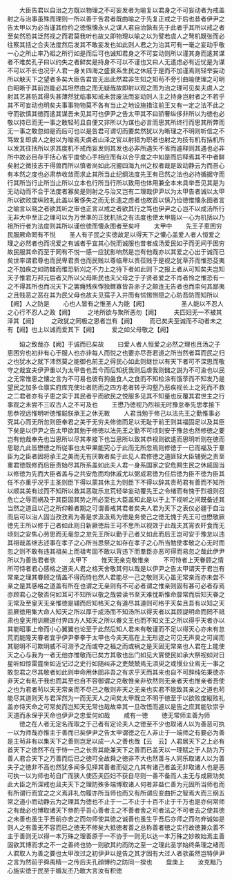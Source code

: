 <!-- { "loadSidebar": true } -->
　　大臣告君以自治之方既以物理之不可妄发者为喻复以君身之不可妄动者为戒盖射之与治事虽殊而理则一所以善于吿君者既曲喻之于先复正戒之于后也昔者伊尹之告太甲以为必当谨其俭约之徳惟懐永乆之谋人君自治孰有先于此者乎其所以戒之者至矣然恐其泛然视之而君莫我听也故又即物理以喻之以为譬若虞人之弩机既张而必往察其括之合夫法度然后发其不敢妄发也如此则人君之为治其可有一毫之妄动乎敬一心之所止率乃祖之所行如是而后可也诚知君身之不可妄动则所以谨其身而逺其谋者不难矣孔子曰以约失之者鲜矣是持身不可以不谨也又曰人无逺虑必有近忧是为谋不可以不长也况乎人君一身关四海之盛衰系生民之休戚于是而不加谨焉则轻举妄动所以觖天下之望者多矣大臣告君宜无出此然君非生知之知茍不旁引曲喻使理之可明白昭晰于其前岂能必其坦然由之而无疑哉故即射以观之而为治之理可见矣夫虞人之射其艺甚防其得失甚薄然犹临事知戒未尝废法而妄动则人主之持身岂射者之不若乎其不可妄动也明矣夫事事物物莫不各有当止之地设施措注前王又有一定之法不此之守而欲慎其徳而逺其谋吾未见其可也伊尹之告太甲其不曰骄奢纵侈非所以为徳也必敬以持已而无一事之敢轻茍且自便又非所以为谋也必言而思其所终行而思其所弊而无一事之敢忽如是而后可也以是告君可谓切而要矣然犹以为晰理之不明则听信之不笃故复即虞人之射以为喻焉夫虞者山泽之官以射猎为职者也射之为技有机有括机所以发其往括所以求其度机不戒而妄发则其发也必非所遇矢不省而遽释则其遇也必非所中故必目存乎括心省乎度使心手相应而有以合乎度之中如是而后释焉其不中者鲜矣射之微技志于得兽而所以慎者尚如此况握四海九州之权者哉是故动静云为而吾心有本然之度也必肃恭收敛而求止其所当止纪纲法度先王有已然之法也必持循据守而行其所当行止所当止所以立本也行所当行所以致用也体用兼全本末具举吾见其是为无动动而不合于法度者寡矣是则射之与治又岂有二理哉伊尹以为太甲告者诚以太甲所以欲败度纵败礼此盖以奢侈失之而无长逺之虑者也故首以慎乃俭徳惟懐永图者言之喻言以晓之者欲其听之审也正言以戒之者欲其行之笃也伊尹之心岂不以成汤所行无非大中至正之理可以为万世凖的正犹机括之有法度也使太甲能以一心为机括以乃祖所行者为法度则其所以谨俭徳而懐永图者至矣吁
　　太甲中
　　先王子恵困穷民服厥命罔有不悦
　　圣人有子民之实徳故足以得天下之懽心盖爱人者人恒爱之理之必然者也而况爱之有诚者乎宜其心悦而诚服也昔者成汤爱民如子而无间于困穷故民服其命而至于罔有不悦一感一应犹影响然是岂有他哉亦以其爱之心出于诚而已矣世率谓君尊也而民卑君贵也而民贱以尊临卑以贵莅贱于是视之犹草芥而惟恐芟夷之不加疾之如防雠而惟恐斩刈之不力上之待下者如此则下之报上者从可知矣夫岂知天子惟君万邦元后者又所以父母斯民也夫父母之于子贤者爱之不肖者怜之惟恐有一之不得其所也而况天下之罢癃残疾惸独鳏寡皆吾赤子之颠连无告者也而柰何其鄙夷之且贱恶之恶在其为民父母也故夫见孺子入井而有怵惕恻隠之心防吾防而知所以【阙】人之防是
　　心也人皆有之惟圣人为能【阙】　　　　　　圣人能以不忍人之心行不忍人之政【阙】
　　之地所欲与聚所恶勿【阙】
　　夫匹妇无一不被其泽其【阙】
　　之政犹之罔极之恩者岂有【阙】
　　而已矣夫至诚而不动者未之有【阙】也上以诚而爱其下【阙】
　　爱之如父母敬之【阙】


　　廹之致哉亦【阙】于诚而已矣故
　　曰爱人者人恒爱之必然之理也且汤之子恵困穷也初非有心于服人也亦非每人而悦之也要亦尽吾君道之所当然者耳而民之归之也犹水之就下沛然莫之能御也前王之得民心如此则继世以有天下者可不深思而敬守之哉宜夫伊尹重以为太甲告也吾今而后知抚我则后虐我则雠之説为不可渝也以民之无常惟恵之懐之言为不可易也彼有狗彘食人之食而不知检涂有饿莩而不知发乃是望民之加多仓廪实府库充使壮者防而之四方老者转乎沟壑乃恶疾视长上之死而不救之二君者亦有子恵之实于其民者乎而欲民之悦服多见其不知量也反覆其君世主之行事观之未尝不三叹古人之不可及也
　　王懋乃徳视乃烈祖无时豫怠奉先思孝接下思恭视远惟明听徳惟聪朕承王之休无斁
　　人君当勉于修己以法先王之勤惟事必究其心而无所忽则臣奉君之美于无穷夫修徳而足以无耻于前王则其福固足以及其臣下矣是以伊尹之告太甲欲其勉于修徳以法先王之勤不可顷刻安于豫怠也然修徳之要岂有他哉奉先也当思所以尽其孝接下也当思所以致其恭视则欲逺而思明听则在徳而思聪凢此皆懋徳之所従事也太甲果能究心于此而无所忽焉则修徳于一已而福及于羣臣为之臣者固将承王之美而无有厌斁者矣于此见人君修徳之道匪轻大臣辅弼之责至重君徳既修而后臣责始尽其所系盖如此夫人君一身系国家之安危闗生民之休戚固当以修徳为先而大臣者盖与之共安危而均休戚尤以弼成君徳为任后徳为臣不徳为臣其任不亦重乎况乎主圣则臣下得以蒙其休主为则臣下不得以辞其责茍君有善而不知所以顺其美有过而不知所以救其恶耽乐怠荒轻举妄动覆先王之令绪而有愧于烈祖则召危亡之辱而祸及于其臣固其势之所必至也大臣盖知此是以于上下视听之间既备述其当然之道且以己之所仰赖者期之可谓善戒其君者矣夫人君为天下之表仪必疆于自治而后可以治人固当孜孜焉为善是求汲汲焉为徳是务使己之徳无愧于先王可也懋敬厥徳先王所以修于己者如此则日新厥徳后王可不思所以视效于此哉夫其宵衣旰食而无顷刻之安焦心劳思而无毫忽之怠先王所以勤于己者又如此而后王岂可安于豫怠以违其祖哉盖继志述事在孝子之心所当思祭之如存在孝子之心所当勉使孝敬之心无时而忽之则不敢有违其祖矣上而祖考固不敢以背违下而羣臣亦恶可得而易忽之哉此伊尹所以为善告君者欤
　　太甲下
　　惟天无亲克敬惟亲
　　不可恃者上天眷顾之情所可恃者君心感格之道夫人君之格天舍敬其何以哉是以伊尹之告太甲谓天于君岂有常亲之理其眷顾之情盖不得而恃也然人君能尽一己之敬则天心虽无常亲而亦未尝不亲之是其感格之道盖有所在也谓之无亲则有不可必者谓之惟亲则固有甚可必者存焉亦顾君心之敬否何如耳可不知所以敬之哉尝读书至天难忱斯惟命靡常而后知天眷之无常及至皇天无亲惟徳是辅而后知格天之有道尽其道则可格乎天矣且吾有以知之天监厥徳用集大命人知天之所以厚于成汤而不知汤所以得天者以其顾諟明命而罔不祗肃也皇天用训厥道付畀四方人知天之所以眷文王也而不知文王之所以得乎天者亦以其能昭事上帝而小心翼翼也论至于此然后知人君未有敬谨而不足以得天心亦未有怠荒而能隆天眷者宜乎伊尹拳拳于太甲也今夫天高在上无形迹之可见无声臭之可闻而其聪明不可欺明威不可测予之而或夺之福之而或祸之是天固无常亲也人君在上能使天之心与我为一者无他亦惟敬而已矣方其敬也出门如见大賔使民如承大祭视如对日星听如惊雷霆坐如近记过之史行如随纠非之吏兢兢焉无湏臾之或慢业业焉无一事之敢忽君之尽其敬者如此则申命用休固非吾之有求乎天而其来也自不可辞纯佑秉徳亦非天之有私于我也而其至也自不容御谓之克敬惟亲非欤然则无亲者天也惟亲者吾使之也为君者茍以天无常亲而不尽己之敬则非天之无亲也实君不能致其亲之之道也茍能尽其道则天与君浑然为一而无天人之间矣太甲既立不明于徳至于以欲败度縦败礼盖亦恃天命之可常矣而岂知天无常也哉故幸其一旦改悟而遽以是告之庶其能钦崇乎天道而永保乎天命也伊尹之忠爱何如哉
　　咸有一徳
　　徳无常师主善为师
　　徳之在人者无定名而取之于己者有定论夫人之徳至不少也取诸人以为善恶可执一以为师哉亦惟主于善而已矣伊尹之告太甲谓徳之在人非止于一端师之有要必为善是主茍非有以集天下之善则岂足以成一人之善也哉【云　云】人君居天下之上必有首天下之徳然不在于恃一己之长贵其能兼天下之善而已盖天以一理赋之于人防为万善人君合天下之万善而后已之徳可全故舜之徳非不大也然善与人同乐取诸人以为善夫子之徳非不高也然犹多闻多见择其善者而従之凢其有诸己者盖无非取诸人也是恶可执一以为师也茍自广而狭人使匹夫匹妇不获自尽则一善不备而人主无与成厥功矣此大臣之所深戒也且夫天下之理防殊多端博取诸人何者非益仁善为元固所当师也而有所谓行而宜之之义焉非礼勿履亦所当师也而又有所谓应变曲折之智焉大而三纲五常之道小而动静云为之理其为徳也不止于一二不止于十百不止于千万也是亦何常师之有哉必也博取诸天下叅酌乎吾心善者主之不善者舍之可者法之不可者去之使其徳之未善也虽生乎吾前亦舍之而勿师使其徳之诚善也虽生乎吾后亦师之而勿弃诚如是则人之有善无不容而已之徳无不修矣大抵徳者善之总称善者徳之实行故徳兼众善不主于善则无以得一本万殊之理善原于一不协于一则无以达一本万殊之妙故始焉主善固欲其博而求之不一之善终也协一则欲其约而防之至一之理此圣学始终条理之绪而人君取人为善之要也太甲改过之初伊尹以是告之其才固有大过人者欤虽然岂特伊尹之言为然前乎舜禹精一之传后夫孔顔博约之防同一揆也
　　盘庚上
　　汝克黜乃心施实徳于民至于婚友丕乃敢大言汝有积徳
